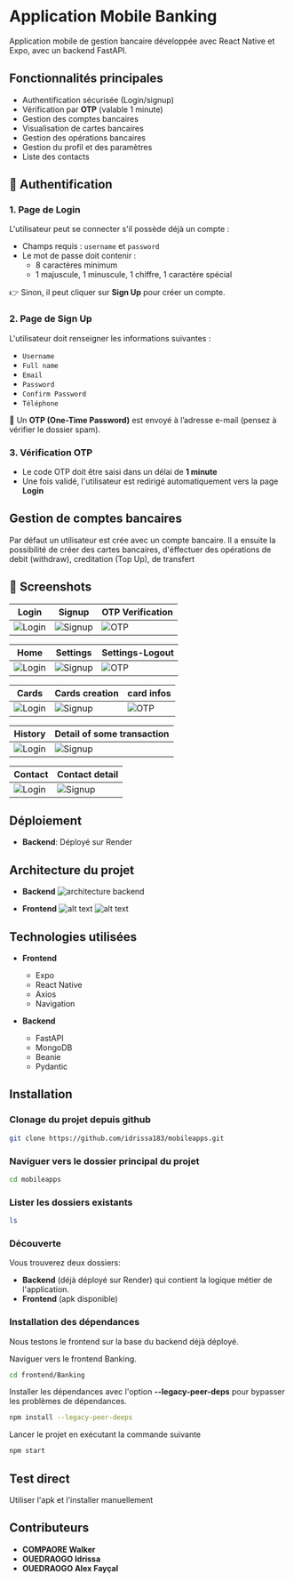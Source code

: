 # Application Mobile Banking

Application mobile de gestion bancaire développée avec React Native et Expo, avec un backend FastAPI.

## Fonctionnalités principales

- Authentification sécurisée (Login/signup)
- Vérification par **OTP** (valable 1 minute)
- Gestion des comptes bancaires
- Visualisation de cartes bancaires
- Gestion des opérations bancaires
- Gestion du profil et des paramètres
- Liste des contacts

## 🔐 Authentification

### 1. Page de Login

L'utilisateur peut se connecter s'il possède déjà un compte :

- Champs requis : `username` et `password`
- Le mot de passe doit contenir :
  - 8 caractères minimum
  - 1 majuscule, 1 minuscule, 1 chiffre, 1 caractère spécial

👉 Sinon, il peut cliquer sur **Sign Up** pour créer un compte.

### 2. Page de Sign Up

L'utilisateur doit renseigner les informations suivantes :

- `Username`
- `Full name`
- `Email`
- `Password`
- `Confirm Password`
- `Téléphone`

📧 Un **OTP (One-Time Password)** est envoyé à l’adresse e-mail (pensez à vérifier le dossier spam).

### 3. Vérification OTP

- Le code OTP doit être saisi dans un délai de **1 minute**
- Une fois validé, l'utilisateur est redirigé automatiquement vers la page **Login**

## Gestion de comptes bancaires
Par défaut un utilisateur est crée avec un compte bancaire.
Il a ensuite la possibilité de créer des cartes bancaires, d'éffectuer des opérations de debit (withdraw), creditation (Top Up), de transfert

## 🎨 Screenshots
| Login | Signup | OTP Verification |
|-------|--------|------------------|
| ![Login](/frontend/Banking/Readme/login.jpeg) | ![Signup](/frontend/Banking/Readme/signup.jpeg) | ![OTP](/frontend/Banking/Readme/token.jpg) |

| Home | Settings | Settings-Logout |
|-------|--------|------------------|
| ![Login](/frontend/Banking/Readme/home.jpg) | ![Signup](/frontend/Banking/Readme/settings.jpg) | ![OTP](/frontend/Banking/Readme/logout.jpg) |


| Cards | Cards creation | card infos |
|-------|--------|------------------|
| ![Login](/frontend/Banking/Readme/card.jpg) | ![Signup](/frontend/Banking/Readme/card222.jpg) | ![OTP](/frontend/Banking/Readme/card3.jpg) |

| History | Detail of some transaction |
|-------|--------|
| ![Login](/frontend/Banking/Readme/history1.jpg) | ![Signup](/frontend/Banking/Readme/history2.jpg) |

| Contact | Contact detail |
|-------|--------|
| ![Login](/frontend/Banking/Readme/contact.jpg) | ![Signup](/frontend/Banking/Readme/contact2.jpg) |


## Déploiement

* **Backend**: Déployé sur Render

## Architecture du projet 

* **Backend**
![architecture backend](/frontend/Banking/backend-1.png)

* **Frontend**
![alt text](/frontend/Banking/frontend-1-1.png) ![alt text](/frontend/Banking/frontend-2-1.png)

##  Technologies utilisées

* **Frontend**
  - Expo
  - React Native
  - Axios
  - Navigation
  
* **Backend**
  - FastAPI
  - MongoDB
  - Beanie
  - Pydantic
  
## Installation

### Clonage du projet depuis github

```sh
git clone https://github.com/idrissa183/mobileapps.git
```

### Naviguer vers le dossier principal du projet

```sh
cd mobileapps
```

### Lister les dossiers existants

```sh
ls 
```

### Découverte

Vous trouverez deux dossiers:

- **Backend** (déjà déployé sur Render) qui contient la logique métier de l'application.
- **Frontend** (apk disponible)


### Installation des dépendances

Nous testons le frontend sur la base du backend déjà déployé.

Naviguer vers le frontend Banking.

```sh
cd frontend/Banking
```

Installer les dépendances avec l'option **--legacy-peer-deps** pour bypasser les problèmes de dépendances.

```sh
npm install --legacy-peer-deeps
```

Lancer le projet en exécutant la commande suivante

```sh
npm start
```

## Test direct
Utiliser l'apk et l'installer manuellement
## Contributeurs

* **COMPAORE Walker**
* **OUEDRAOGO Idrissa**
* **OUEDRAOGO Alex Fayçal**